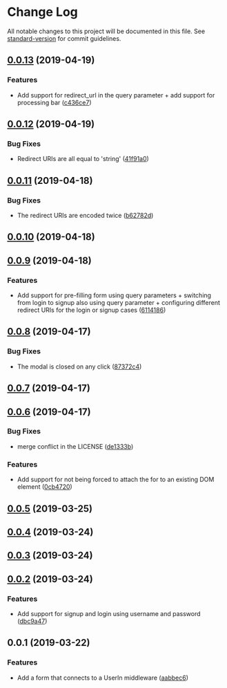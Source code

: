 # Change Log

All notable changes to this project will be documented in this file. See [standard-version](https://github.com/conventional-changelog/standard-version) for commit guidelines.

<a name="0.0.13"></a>
## [0.0.13](https://github.com/nicolasdao/userin-form-gray-quail/compare/v0.0.12...v0.0.13) (2019-04-19)


### Features

* Add support for redirect_url in the query parameter + add support for processing bar ([c436ce7](https://github.com/nicolasdao/userin-form-gray-quail/commit/c436ce7))



<a name="0.0.12"></a>
## [0.0.12](https://github.com/nicolasdao/userin-form-gray-quail/compare/v0.0.11...v0.0.12) (2019-04-19)


### Bug Fixes

* Redirect URIs are all equal to 'string' ([41f91a0](https://github.com/nicolasdao/userin-form-gray-quail/commit/41f91a0))



<a name="0.0.11"></a>
## [0.0.11](https://github.com/nicolasdao/userin-form-gray-quail/compare/v0.0.10...v0.0.11) (2019-04-18)


### Bug Fixes

* The redirect URIs are encoded twice ([b62782d](https://github.com/nicolasdao/userin-form-gray-quail/commit/b62782d))



<a name="0.0.10"></a>
## [0.0.10](https://github.com/nicolasdao/userin-form-gray-quail/compare/v0.0.9...v0.0.10) (2019-04-18)



<a name="0.0.9"></a>
## [0.0.9](https://github.com/nicolasdao/userin-form-gray-quail/compare/v0.0.8...v0.0.9) (2019-04-18)


### Features

* Add support for pre-filling form using query parameters + switching from login to signup also using query parameter + configuring different redirect URIs for the login or signup cases ([6114186](https://github.com/nicolasdao/userin-form-gray-quail/commit/6114186))



<a name="0.0.8"></a>
## [0.0.8](https://github.com/nicolasdao/userin-form-gray-quail/compare/v0.0.7...v0.0.8) (2019-04-17)


### Bug Fixes

* The modal is closed on any click ([87372c4](https://github.com/nicolasdao/userin-form-gray-quail/commit/87372c4))



<a name="0.0.7"></a>
## [0.0.7](https://github.com/nicolasdao/userin-form-gray-quail/compare/v0.0.6...v0.0.7) (2019-04-17)



<a name="0.0.6"></a>
## [0.0.6](https://github.com/nicolasdao/userin-form-gray-quail/compare/v0.0.5...v0.0.6) (2019-04-17)


### Bug Fixes

* merge conflict in the LICENSE ([de1333b](https://github.com/nicolasdao/userin-form-gray-quail/commit/de1333b))


### Features

* Add support for not being forced to attach the for to an existing DOM element ([0cb4720](https://github.com/nicolasdao/userin-form-gray-quail/commit/0cb4720))



<a name="0.0.5"></a>
## [0.0.5](https://github.com/nicolasdao/userin-form-gray-quail/compare/v0.0.4...v0.0.5) (2019-03-25)



<a name="0.0.4"></a>
## [0.0.4](https://github.com/nicolasdao/userin-form-gray-quail/compare/v0.0.3...v0.0.4) (2019-03-24)



<a name="0.0.3"></a>
## [0.0.3](https://github.com/nicolasdao/userin-form-gray-quail/compare/v0.0.2...v0.0.3) (2019-03-24)



<a name="0.0.2"></a>
## [0.0.2](https://github.com/nicolasdao/userin-form-gray-quail/compare/v0.0.1...v0.0.2) (2019-03-24)


### Features

* Add support for signup and login using username and password ([dbc9a47](https://github.com/nicolasdao/userin-form-gray-quail/commit/dbc9a47))



<a name="0.0.1"></a>
## 0.0.1 (2019-03-22)


### Features

* Add a form that connects to a UserIn middleware ([aabbec6](https://github.com/nicolasdao/userin-form-gray-quail/commit/aabbec6))
